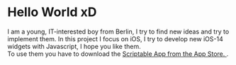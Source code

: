 # Hello World xD
I am a young, IT-interested boy from Berlin, I try to find new ideas and try to implement them. In this project I focus on iOS, I try to develop new iOS-14 widgets with Javascript, I hope you like them. <br>
To use them you have to download the <a href="https://apps.apple.com/us/app/scriptable/id1405459188?ign-mpt=uo%3D4">Scriptable App from the App Store. </a>. 
